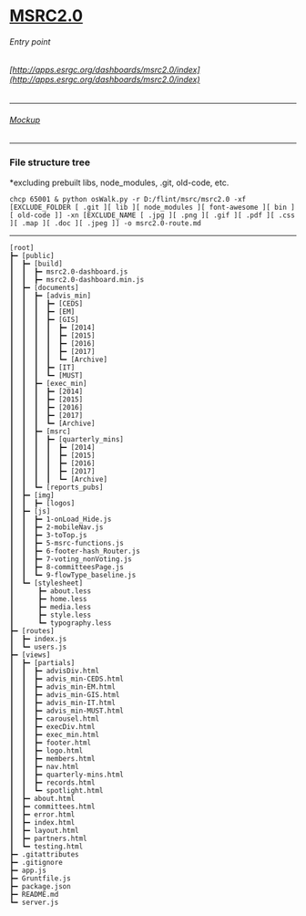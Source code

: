 # [MSRC2.0](http://apps.esrgc.org/dashboards/msrc2.0/index)
###### Entry point
###### [http://apps.esrgc.org/dashboards/msrc2.0/index](http://apps.esrgc.org/dashboards/msrc2.0/index)
---
###### [Mockup](https://app.moqups.com/ESRGC/5Trmy1qbvA/view/page/ac64d30cc?ui=0)
---
### File structure tree
*excluding prebuilt libs, node_modules, .git, old-code, etc.

```
chcp 65001 & python osWalk.py -r D:/flint/msrc/msrc2.0 -xf [EXCLUDE_FOLDER [ .git ][ lib ][ node_modules ][ font-awesome ][ bin ][ old-code ]] -xn [EXCLUDE_NAME [ .jpg ][ .png ][ .gif ][ .pdf ][ .css ][ .map ][ .doc ][ .jpeg ]] -o msrc2.0-route.md
```
---
```
[root]
┣━ [public]
┃  ┣━ [build]
┃  ┃  ┣━ msrc2.0-dashboard.js
┃  ┃  ┣━ msrc2.0-dashboard.min.js
┃  ┣━ [documents]
┃  ┃  ┣━ [advis_min]
┃  ┃  ┃  ┣━ [CEDS]
┃  ┃  ┃  ┣━ [EM]
┃  ┃  ┃  ┣━ [GIS]
┃  ┃  ┃  ┃  ┣━ [2014]
┃  ┃  ┃  ┃  ┣━ [2015]
┃  ┃  ┃  ┃  ┣━ [2016]
┃  ┃  ┃  ┃  ┣━ [2017]
┃  ┃  ┃  ┃  ┗━ [Archive]
┃  ┃  ┃  ┣━ [IT]
┃  ┃  ┃  ┗━ [MUST]
┃  ┃  ┣━ [exec_min]
┃  ┃  ┃  ┣━ [2014]
┃  ┃  ┃  ┣━ [2015]
┃  ┃  ┃  ┣━ [2016]
┃  ┃  ┃  ┣━ [2017]
┃  ┃  ┃  ┗━ [Archive]
┃  ┃  ┣━ [msrc]
┃  ┃  ┃  ┣━ [quarterly_mins]
┃  ┃  ┃  ┃  ┣━ [2014]
┃  ┃  ┃  ┃  ┣━ [2015]
┃  ┃  ┃  ┃  ┣━ [2016]
┃  ┃  ┃  ┃  ┣━ [2017]
┃  ┃  ┃  ┃  ┗━ [Archive]
┃  ┃  ┗━ [reports_pubs]
┃  ┣━ [img]
┃  ┃  ┣━ [logos]
┃  ┣━ [js]
┃  ┃  ┣━ 1-onLoad_Hide.js
┃  ┃  ┣━ 2-mobileNav.js
┃  ┃  ┣━ 3-toTop.js
┃  ┃  ┣━ 5-msrc-functions.js
┃  ┃  ┣━ 6-footer-hash_Router.js
┃  ┃  ┣━ 7-voting_nonVoting.js
┃  ┃  ┣━ 8-committeesPage.js
┃  ┃  ┗━ 9-flowType_baseline.js
┃  ┗━ [stylesheet]
┃      ┣━ about.less
┃      ┣━ home.less
┃      ┣━ media.less
┃      ┣━ style.less
┃      ┗━ typography.less
┣━ [routes]
┃  ┣━ index.js
┃  ┗━ users.js
┣━ [views]
┃  ┣━ [partials]
┃  ┃  ┣━ advisDiv.html
┃  ┃  ┣━ advis_min-CEDS.html
┃  ┃  ┣━ advis_min-EM.html
┃  ┃  ┣━ advis_min-GIS.html
┃  ┃  ┣━ advis_min-IT.html
┃  ┃  ┣━ advis_min-MUST.html
┃  ┃  ┣━ carousel.html
┃  ┃  ┣━ execDiv.html
┃  ┃  ┣━ exec_min.html
┃  ┃  ┣━ footer.html
┃  ┃  ┣━ logo.html
┃  ┃  ┣━ members.html
┃  ┃  ┣━ nav.html
┃  ┃  ┣━ quarterly-mins.html
┃  ┃  ┣━ records.html
┃  ┃  ┗━ spotlight.html
┃  ┣━ about.html
┃  ┣━ committees.html
┃  ┣━ error.html
┃  ┣━ index.html
┃  ┣━ layout.html
┃  ┣━ partners.html
┃  ┗━ testing.html
┣━ .gitattributes
┣━ .gitignore
┣━ app.js
┣━ Gruntfile.js
┣━ package.json
┣━ README.md
┗━ server.js
```